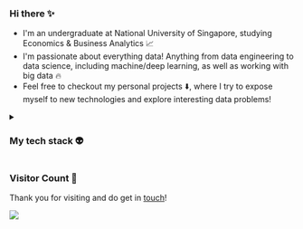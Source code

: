 ### Hi there ✨
 - I'm an undergraduate at National University of Singapore, studying Economics & Business Analytics 📈
 - I'm passionate about everything data! Anything from data engineering to data science, including machine/deep learning, as well as working with big data 🔥
 - Feel free to checkout my personal projects ⬇️, where I try to expose myself to new technologies and explore interesting data problems!


<details>
<summary>

### My tech stack 👽

</summary>

##### Languages
![Java Badge](https://img.shields.io/badge/-Java-f89820?style=flat-square)
![JavaScript Badge](https://img.shields.io/badge/JavaScript-F7DF1E?logo=javascript&logoColor=000&style=flat-square)
![Python Badge](https://img.shields.io/badge/Python-3776AB?logo=python&logoColor=fff&style=flat-square)
![R Badge](https://img.shields.io/badge/R-276DC3?logo=r&logoColor=fff&style=flat-square)
![SQL Badge](https://img.shields.io/badge/-SQL-inactive?style=flat-square)

##### Data Engineering
![Apache Airflow Badge](https://img.shields.io/badge/Apache%20Airflow-017CEE?logo=apacheairflow&logoColor=fff&style=flat-square)
![Apache Spark Badge](https://img.shields.io/badge/Apache%20Spark-E25A1C?logo=apachespark&logoColor=fff&style=flat-square)
![Databricks Badge](https://img.shields.io/badge/Databricks-FF3621?logo=databricks&logoColor=fff&style=flat-square)
![Google Cloud Badge](https://img.shields.io/badge/Google%20Cloud-4285F4?logo=googlecloud&logoColor=fff&style=flat-square)
![MongoDB Badge](https://img.shields.io/badge/MongoDB-47A248?logo=mongodb&logoColor=fff&style=flat-square)

##### Data Science/Analytics/Machine Learning
![Keras Badge](https://img.shields.io/badge/Keras-D00000?logo=keras&logoColor=fff&style=flat-square)
![Mixpanel Badge](https://img.shields.io/badge/Mixpanel-7856FF?logo=mixpanel&logoColor=fff&style=flat-square)
![MLflow Badge](https://img.shields.io/badge/MLflow-0194E2?logo=mlflow&logoColor=fff&style=flat-square)
![NLTK Badge](https://img.shields.io/badge/-NLTK-lightgrey?style=flat-square)
![pandas Badge](https://img.shields.io/badge/pandas-150458?logo=pandas&logoColor=fff&style=flat-square)
![scikit-learn Badge](https://img.shields.io/badge/scikit--learn-F7931E?logo=scikitlearn&logoColor=fff&style=flat-square)
![Tableau Badge](https://img.shields.io/badge/Tableau-E97627?logo=tableau&logoColor=fff&style=flat-square)
![TensorFlow Badge](https://img.shields.io/badge/TensorFlow-FF6F00?logo=tensorflow&logoColor=fff&style=flat-square)

##### Software Engineering
![Docker Badge](https://img.shields.io/badge/Docker-2496ED?logo=docker&logoColor=fff&style=flat-square)
![Flask Badge](https://img.shields.io/badge/Flask-000?logo=flask&logoColor=fff&style=flat-square)
![Git Badge](https://img.shields.io/badge/Git-F05032?logo=git&logoColor=fff&style=flat-square)
![React Badge](https://img.shields.io/badge/React-61DAFB?logo=react&logoColor=000&style=flat-square)
![Spring Boot Badge](https://img.shields.io/badge/Spring%20Boot-6DB33F?logo=springboot&logoColor=fff&style=flat-square)

</details>

### Visitor Count :wave:

Thank you for visiting and do get in [touch](https://www.linkedin.com/in/alifnaufal/)!

![](https://komarev.com/ghpvc/?username=alif898&style=flat-square&color=ff69b4&label=Visitors)
